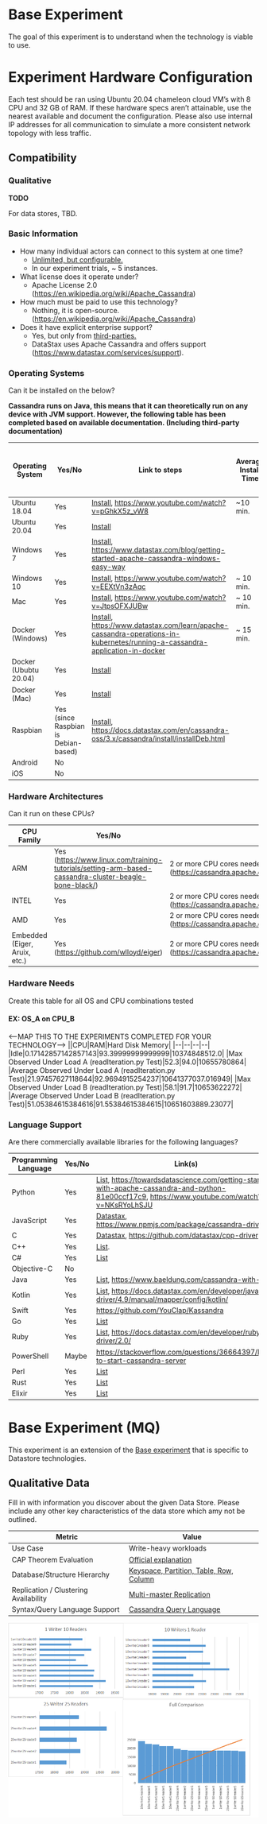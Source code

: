 # Base Experiment
The goal of this experiment is to understand when the technology is viable to use. 

# Experiment Hardware Configuration
Each test should be ran using Ubuntu 20.04 chameleon cloud VM’s with 8 CPU and 32 GB of RAM. If these hardware specs aren’t attainable, use the nearest available and document the configuration. Please also use internal IP addresses for all communication to simulate a more consistent network topology with less traffic.

## Compatibility 

### Qualitative 

**TODO**

For data stores, TBD.

### Basic Information
- How many individual actors can connect to this system at one time?
    - [Unlimited, but configurable.](https://cassandra.apache.org/doc/latest/configuration/cassandra_config_file.html#native-transport-max-concurrent-connections)
    - In our experiment trials, ~ 5 instances.
- What license does it operate under?
    - Apache License 2.0 (https://en.wikipedia.org/wiki/Apache_Cassandra)
- How much must be paid to use this technology?
    - Nothing, it is open-source. (https://en.wikipedia.org/wiki/Apache_Cassandra)
- Does it have explicit enterprise support? 
    - Yes, but only from [third-parties.](https://cassandra.apache.org/third-party/)
    - DataStax uses Apache Cassandra and offers support (https://www.datastax.com/services/support).

### Operating Systems
Can it be installed on the below?

**Cassandra runs on Java, this means that it can theoretically run on any device with JVM support. However, the following table has been completed based on available documentation. (Including third-party documentation)**

|Operating System|Yes/No|Link to steps|Average Install Time| Number of Manual Steps to Install|
|--|--|--|--|--|
Ubuntu 18.04|Yes|[Install](https://cassandra.apache.org/doc/latest/getting_started/installing.html), https://www.youtube.com/watch?v=pGhkX5z_vW8|~10 min.|~5
Ubuntu 20.04|Yes|[Install](https://cassandra.apache.org/doc/latest/getting_started/installing.html)||
Windows 7|Yes|[Install](https://www.datastax.com/blog/getting-started-apache-cassandra-windows-easy-way), https://www.datastax.com/blog/getting-started-apache-cassandra-windows-easy-way||
Windows 10|Yes|[Install](https://www.datastax.com/blog/getting-started-apache-cassandra-windows-easy-way), https://www.youtube.com/watch?v=EEXtVn3zAqc|~ 10 min.|
Mac|Yes|[Install](https://codefoundries.com/developer/cassandra/cassan…), https://www.youtube.com/watch?v=JtpsOFXJUBw|~ 10 min.|
Docker (Windows)|Yes|[Install](https://cassandra.apache.org/doc/latest/getting_started/installing.html), https://www.datastax.com/learn/apache-cassandra-operations-in-kubernetes/running-a-cassandra-application-in-docker|~ 15 min.|
Docker (Ububtu 20.04)|Yes|[Install](https://hub.docker.com/_/cassandra)||
Docker (Mac)|Yes|[Install](https://hub.docker.com/_/cassandra)||
Raspbian|Yes (since Raspbian is Debian-based)|[Install](https://stackoverflow.com/questions/43690299/cassandra-on-raspberry-pi-3), https://docs.datastax.com/en/cassandra-oss/3.x/cassandra/install/installDeb.html||
Android|No|||
iOS|No|||

### Hardware Architectures 
Can it run on these CPUs?

|CPU Family|Yes/No|Known Limitations|
|--|--|--|
ARM|Yes (https://www.linux.com/training-tutorials/setting-arm-based-cassandra-cluster-beagle-bone-black/)|2 or more CPU cores needed for production server (https://cassandra.apache.org/doc/latest/operating/hardware.html#:~:text=While%20Cassandra%20can%20be%20made,at%20least%2032GB%20of%20RAM.)
INTEL|Yes|2 or more CPU cores needed for production server (https://cassandra.apache.org/doc/latest/operating/hardware.html#:~:text=While%20Cassandra%20can%20be%20made,at%20least%2032GB%20of%20RAM.)
AMD|Yes|2 or more CPU cores needed for production server (https://cassandra.apache.org/doc/latest/operating/hardware.html#:~:text=While%20Cassandra%20can%20be%20made,at%20least%2032GB%20of%20RAM.)
Embedded (Eiger, Aruix, etc.)|Yes (https://github.com/wlloyd/eiger)|2 or more CPU cores needed for production server (https://cassandra.apache.org/doc/latest/operating/hardware.html#:~:text=While%20Cassandra%20can%20be%20made,at%20least%2032GB%20of%20RAM.)

### Hardware Needs 
Create this table for all OS and CPU combinations tested 

#### EX: OS_A on CPU_B
<--MAP THIS TO THE EXPERIMENTS COMPLETED FOR YOUR TECHNOLOGY-->
||CPU|RAM|Hard Disk Memory|
|--|--|--|--|
|Idle|0.17142857142857143|93.39999999999999|10374848512.0|
|Max Observed Under Load A (readIteration.py Test)|52.3|94.0|10655780864|
|Average Observed Under Load A (readIteration.py Test)|21.97457627118644|92.9694915254237|10641377037.016949|
|Max Observed Under Load B (readIteration.py Test)|58.1|91.7|10653622272|
|Average Observed Under Load B (readIteration.py Test)|51.05384615384616|91.55384615384615|10651603889.23077|

### Language Support 
Are there commercially available libraries for the following languages?

|Programming Language|Yes/No|Link(s)|
|--|--|--|
Python|Yes|[List](https://cassandra.apache.org/doc/latest/getting_started/drivers.html?highlight=drivers#python), https://towardsdatascience.com/getting-started-with-apache-cassandra-and-python-81e00ccf17c9, https://www.youtube.com/watch?v=NKsRYoLhSJU
JavaScript|Yes|[Datastax](https://docs.datastax.com/en/developer/nodejs-driver/4.1/getting-started/), https://www.npmjs.com/package/cassandra-driver
C|Yes|[Datastax](https://docs.datastax.com/en/developer/cpp-driver/2.0/), https://github.com/datastax/cpp-driver
C++|Yes|[List](https://cassandra.apache.org/doc/latest/getting_started/drivers.html?highlight=drivers#c).
C#|Yes|[List](https://cassandra.apache.org/doc/latest/getting_started/drivers.html?highlight=drivers#c-net)
Objective-C|No|
Java|Yes|[List](https://cassandra.apache.org/doc/latest/getting_started/drivers.html?highlight=drivers#java), https://www.baeldung.com/cassandra-with-java
Kotlin|Yes|[List](https://cassandra.apache.org/doc/latest/getting_started/drivers.html?highlight=drivers#java), https://docs.datastax.com/en/developer/java-driver/4.9/manual/mapper/config/kotlin/
Swift|Yes|https://github.com/YouClap/Kassandra
Go|Yes|[List](https://cassandra.apache.org/doc/latest/getting_started/drivers.html?highlight=drivers#go)
Ruby|Yes|[List](https://cassandra.apache.org/doc/latest/getting_started/drivers.html?highlight=drivers#ruby), https://docs.datastax.com/en/developer/ruby-driver/2.0/
PowerShell|Maybe|https://stackoverflow.com/questions/36664397/how-to-start-cassandra-server
Perl|Yes|[List](https://cassandra.apache.org/doc/latest/getting_started/drivers.html?highlight=drivers#perl)
Rust|Yes|[List](https://cassandra.apache.org/doc/latest/getting_started/drivers.html?highlight=drivers#rust)
Elixir|Yes|[List](https://cassandra.apache.org/doc/latest/getting_started/drivers.html?highlight=drivers#elixir)

# Base Experiment (MQ)

This experiment is an extension of the [Base experiment](./Base.md) that is specific to Datastore technologies.

## Qualitative Data

Fill in with information you discover about the given Data Store.
Please include any other key characteristics of the data store which amy not be outlined.

| Metric | Value |
| --- | --- |
| Use Case |Write-heavy workloads | 
| CAP Theorem Evaluation | [Official explanation](https://cassandra.apache.org/doc/latest/architecture/guarantees.html#what-is-cap) |  
| Database/Structure Hierarchy | [Keyspace, Partition, Table, Row, Column](https://cassandra.apache.org/doc/latest/architecture/overview.html#features) | 
| Replication / Clustering Availability |[Multi-master Replication](https://cassandra.apache.org/doc/latest/architecture/dynamo.html#multi-master-replication-versioned-data-and-tunable-consistency) | 
| Syntax/Query Language Support | [Cassandra Query Language](https://cassandra.apache.org/doc/latest/cql/index.html)| 


![](https://github.com/CTopham/Test_Repo/blob/master/Cassandradata.png)
